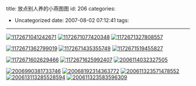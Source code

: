 title: 放点别人养的小燕图图
id: 206
categories:
  - Uncategorized
date: 2007-08-02 07:12:41
tags:
---

<div id="msgcns!9697D6160EFEBC17!1148" class="bvMsg">

[![1172671041242671](http://byfiles.storage.msn.com/y1pdY1lIiXsyDRmFPmdrDn268J4WCQzui2xzLyCBS6b0dJvkRKMSeeW1R1FpRUTWeR2Jlbtu3Tv4c8)](http://byfiles.storage.msn.com/y1pdY1lIiXsyDQ3l8rDwHc1xa1Zq_bl3ELNDpBpJWzdefWXe37ueeBOOi4vSFC6Ug0eHeoHmZfjG24) [![1172671077420348](http://byfiles.storage.msn.com/y1pdY1lIiXsyDRY3TSOLiPBcAz3S5giRrFIpIGa6hH7sa0GbRVrwZ1TQSOzet94sBsQq7CCUrCt7Xg)](http://byfiles.storage.msn.com/y1pdY1lIiXsyDRc3k43cT_bazhg9-LyCJC2GM2RWv0BPT30eedHi0oAeXP1D4XKy5gFAjA--70fuIw) [![1172671327808557](http://byfiles.storage.msn.com/y1pdY1lIiXsyDSqbOidPBdRQAsAs7VlIcRqXmQhUz2oSmyc3c1Htkb2Bkr8YsMkxDtsGxL8LHTd8e0)](http://byfiles.storage.msn.com/y1pdY1lIiXsyDRvAKuYauopyb5gOMi3ek_SNQ2CKGTZY2OBFtJm48KdXx0jS4nw6xtOvjhEoIbkJZQ) 

[![1172671362799019](http://byfiles.storage.msn.com/y1pdY1lIiXsyDTXKBqPsHQ7XasVEZUHJAHYU5L-fH0l1VZFPX0kT8QT9h4Y4ptHi8-QDX-Kyq9sbkc)](http://byfiles.storage.msn.com/y1pdY1lIiXsyDS4zAw8RlRfiz7TCua3TPf8ED2ctUFSfgDmxXmpZia7E6iis-ejEhXiPvh6QZHaX44) [![1172671435355749](http://byfiles.storage.msn.com/y1pdY1lIiXsyDSHtCnCPp_naCEV2C4TZNFJi7DNppNYRvj4G28RgrkpDRKIawWcLiYyGrpRV63AYPw)](http://byfiles.storage.msn.com/y1pdY1lIiXsyDTsTgc0lCBcuMiWBkGMHuR4P6xOscawC9zucJPJaI6yHCo8qX8-aKxJ4SbuSmO-3D8) [![1172671519455827](http://byfiles.storage.msn.com/y1pdY1lIiXsyDS9Bheop_0xFJVr9g4MgwIrlR9x8UbrRAbdawSjQTMJOqNwJ-e0H2ueRiK4brYCBy0)](http://byfiles.storage.msn.com/y1pdY1lIiXsyDQyNN_Wx7jfLoQ2m8ocae--Umz4VdYgTqh6wGM3XxPd0-rGbGrWaIlEdZCDzdleDPA) 

[![1172671602629466](http://byfiles.storage.msn.com/y1pdY1lIiXsyDSSNaesNm0brlA-HpCkKiXGhuYwKYHh1YM18NhcGVlRvpZVK1kZw5FD8ziXP5P9r_s)](http://byfiles.storage.msn.com/y1pdY1lIiXsyDRsi4__FnAEUEUQ957UZVyPvNISrObggDRrs8n-iZVVUh4tpXrJ_xwWC6Yu3sWDqKI) [![1172671625992407](http://byfiles.storage.msn.com/y1pdY1lIiXsyDTMCd_qnshS2G1gPtMrq0vxpfOEdUbUOZuXsl6DkvTfzNk_9iR-Ro_3_72hfE6ZN-s)](http://byfiles.storage.msn.com/y1pdY1lIiXsyDQ3y6Cy74WVr0RNPRSqnVObQfUumdTn_42nradPIXNxm9knkuhxZKiG7-VYvKLUQp8) [![2006114032327505](http://byfiles.storage.msn.com/y1pdY1lIiXsyDSi7bod7xDQXYhoixv7tOG7xV6cApjj41p6sxOwtZn1msq7GvUOUEhnhNeqAhapCHc)](http://byfiles.storage.msn.com/y1pdY1lIiXsyDRca_vpd90vTXRhDvdoSD0wz-RmJmTZPwg61KPwy-1UDqQcbIr74XeDFZjsR7lFjIg) 

[![2006990381733746](http://byfiles.storage.msn.com/y1pdY1lIiXsyDQB0Q5-YLd2CX-Pe1428FslR5wBM66jrtRRSRysPacF_Tf1OVALzVlEdJKSbqWHbKQ)](http://byfiles.storage.msn.com/y1pdY1lIiXsyDRfi3OrMKuyUdjethKv6kr4V4G6nWDMvGn5m6vg6wCP_YMTcK8WgHMEOis8ENYErn4) [![20068192314363772](http://byfiles.storage.msn.com/y1pdY1lIiXsyDRnq2CkT1JGyZV3OvewVY-2WhQZM8ddoNp0U1DBPqlAajrt1pJlSSiYZzT-cxjtTRI)](http://byfiles.storage.msn.com/y1pdY1lIiXsyDQYVOfEUmea-BEVXqyJRaZAeDLZ7XYeoxLIdv9pJCALw45RMtGZsxG_kq_Gq9YbNdc) [![200611323571478552](http://byfiles.storage.msn.com/y1pdY1lIiXsyDQGZ8zYo97P2iZ0wWd6QuwYCcuUb4ddmDCiouvPPV6vxl8uCPqcwotUvahGrHFuGUw)](http://byfiles.storage.msn.com/y1pdY1lIiXsyDQMFPFuPMasMJphFlh3AirJDdsaj9rzqHX6ywMmfnBod5LbnSTMU0Nju5n3JgBC-N8) [![200613113285528594](http://byfiles.storage.msn.com/y1pdY1lIiXsyDQNN2O3mZvG7J7p9NIRUnNGHhjaQ5rmfzvqrlRM_x8rNpbcOJThLZwn8ZhHw1WDFRk)](http://byfiles.storage.msn.com/y1pdY1lIiXsyDSgWkfQhMhxTP4bgkeBVVS1cGqFdKRm6Xg_ZwpO-Z7kxZ_RTPTYa9bwVConZ0frCUQ) [![200611323583596309](http://byfiles.storage.msn.com/y1pdY1lIiXsyDSFRCRQ5OFOtTJuNSWa-YcNDzJI3HsGsMMZx8GuVPVU_TMGgus1O4cbkd_HvL-bHJ0)](http://byfiles.storage.msn.com/y1pdY1lIiXsyDR_CVerkYsYsIdsJywB5HLX7AZXa2wWtnWtxnmN1jedsWRI9qZyXqGPJ6NoTMYiquo)
</div>